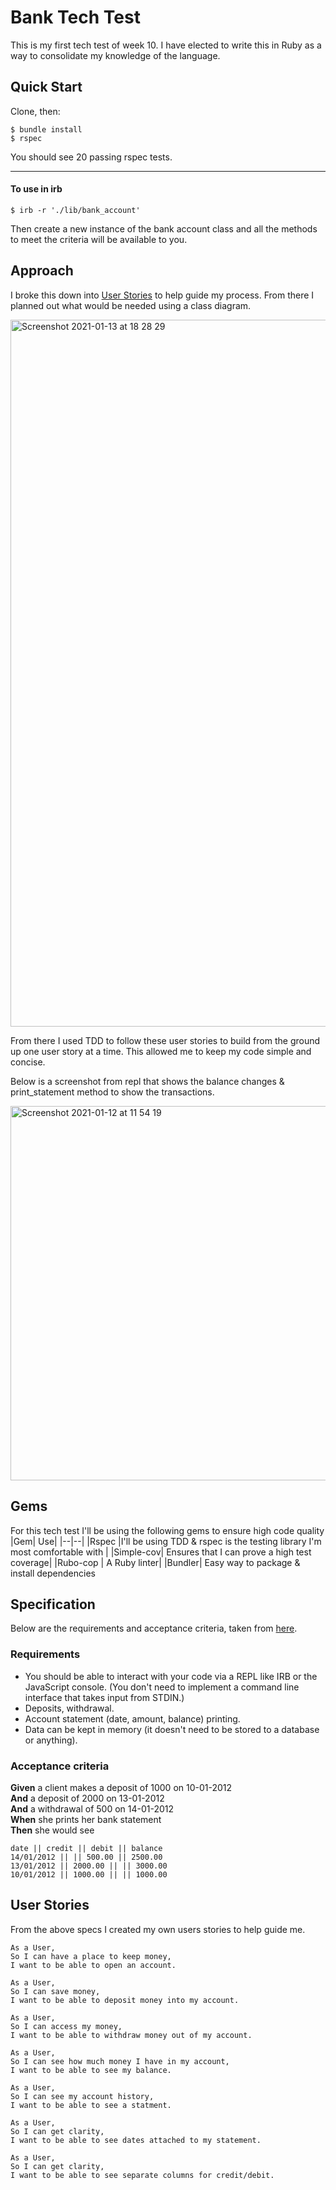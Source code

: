 # Bank Tech Test
This is my first tech test of week 10. I have elected to write this in Ruby as a way to consolidate my knowledge of the language. 

## Quick Start
Clone, then:
```
$ bundle install
$ rspec
```
You should see 20 passing rspec tests.

---
#### To use in irb
```
$ irb -r './lib/bank_account'
```
Then create a new instance of the bank account class and all the methods to meet the criteria will be available to you.

## Approach

I broke this down into [User Stories](#User-Stories) to help guide my process. From there I planned out what would be needed using a class diagram.

<img width="1131" alt="Screenshot 2021-01-13 at 18 28 29" src="https://user-images.githubusercontent.com/71782749/104493747-68cf3a00-55cd-11eb-9c4e-b9907ed79d4c.png">

From there I used TDD to follow these user stories to build from the ground up one user story at a time. This allowed  me to keep my code simple and concise.

Below is a screenshot from repl that shows the balance changes & print_statement method to show the transactions.

<img width="599" alt="Screenshot 2021-01-12 at 11 54 19" src="https://user-images.githubusercontent.com/71782749/104311583-4d7d0580-54cd-11eb-9ad3-5b1542df9e9d.png">

## Gems
For this tech test I'll be using the following gems to ensure high code quality
|Gem| Use|
|--|--|
|Rspec |I'll be using TDD & rspec is the testing library I'm most comfortable with |
|Simple-cov| Ensures that I can prove a high test coverage|
|Rubo-cop | A Ruby linter|
|Bundler| Easy way to package & install dependencies


## Specification
Below are the requirements and acceptance criteria, taken from [here](https://github.com/makersacademy/course/blob/master/individual_challenges/bank_tech_test.md). 
###  Requirements

-   You should be able to interact with your code via a REPL like IRB or the JavaScript console. (You don't need to implement a command line interface that takes input from STDIN.)
-   Deposits, withdrawal.
-   Account statement (date, amount, balance) printing.
-   Data can be kept in memory (it doesn't need to be stored to a database or anything).

### Acceptance criteria

**Given**  a client makes a deposit of 1000 on 10-01-2012  
**And**  a deposit of 2000 on 13-01-2012  
**And**  a withdrawal of 500 on 14-01-2012  
**When**  she prints her bank statement  
**Then**  she would see

```
date || credit || debit || balance
14/01/2012 || || 500.00 || 2500.00
13/01/2012 || 2000.00 || || 3000.00
10/01/2012 || 1000.00 || || 1000.00
```

## User Stories

From the above specs I created my own users stories to help guide me.

```
As a User,
So I can have a place to keep money,
I want to be able to open an account.

As a User,
So I can save money,
I want to be able to deposit money into my account.

As a User,
So I can access my money,
I want to be able to withdraw money out of my account.

As a User,
So I can see how much money I have in my account,
I want to be able to see my balance.

As a User, 
So I can see my account history,
I want to be able to see a statment.

As a User,
So I can get clarity,
I want to be able to see dates attached to my statement.

As a User,
So I can get clarity,
I want to be able to see separate columns for credit/debit.
```
